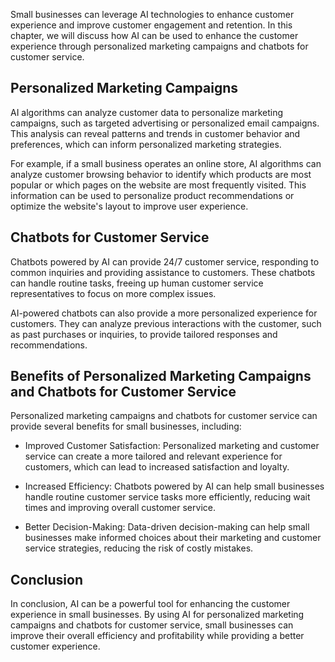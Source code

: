 
Small businesses can leverage AI technologies to enhance customer experience and improve customer engagement and retention. In this chapter, we will discuss how AI can be used to enhance the customer experience through personalized marketing campaigns and chatbots for customer service.

Personalized Marketing Campaigns
--------------------------------

AI algorithms can analyze customer data to personalize marketing campaigns, such as targeted advertising or personalized email campaigns. This analysis can reveal patterns and trends in customer behavior and preferences, which can inform personalized marketing strategies.

For example, if a small business operates an online store, AI algorithms can analyze customer browsing behavior to identify which products are most popular or which pages on the website are most frequently visited. This information can be used to personalize product recommendations or optimize the website's layout to improve user experience.

Chatbots for Customer Service
-----------------------------

Chatbots powered by AI can provide 24/7 customer service, responding to common inquiries and providing assistance to customers. These chatbots can handle routine tasks, freeing up human customer service representatives to focus on more complex issues.

AI-powered chatbots can also provide a more personalized experience for customers. They can analyze previous interactions with the customer, such as past purchases or inquiries, to provide tailored responses and recommendations.

Benefits of Personalized Marketing Campaigns and Chatbots for Customer Service
------------------------------------------------------------------------------

Personalized marketing campaigns and chatbots for customer service can provide several benefits for small businesses, including:

* Improved Customer Satisfaction: Personalized marketing and customer service can create a more tailored and relevant experience for customers, which can lead to increased satisfaction and loyalty.

* Increased Efficiency: Chatbots powered by AI can help small businesses handle routine customer service tasks more efficiently, reducing wait times and improving overall customer service.

* Better Decision-Making: Data-driven decision-making can help small businesses make informed choices about their marketing and customer service strategies, reducing the risk of costly mistakes.

Conclusion
----------

In conclusion, AI can be a powerful tool for enhancing the customer experience in small businesses. By using AI for personalized marketing campaigns and chatbots for customer service, small businesses can improve their overall efficiency and profitability while providing a better customer experience.
